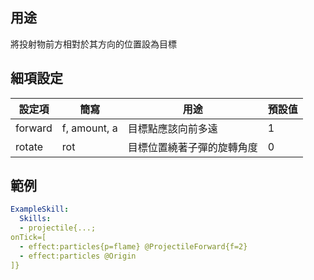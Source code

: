## 用途
將投射物前方相對於其方向的位置設為目標


## 細項設定
| 設定項 | 簡寫   | 用途  | 預設值 |
|-----------|-----------|----------------------------------------------------------------------|---------|
| forward   | f, amount, a | 目標點應該向前多遠| 1   |
| rotate| rot   | 目標位置繞著子彈的旋轉角度 | 0   |


## 範例
```yaml
ExampleSkill:
  Skills:
  - projectile{...;
onTick=[
  - effect:particles{p=flame} @ProjectileForward{f=2}
  - effect:particles @Origin
]}
```